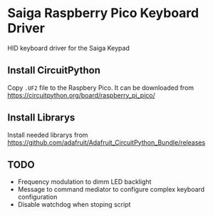 # Saiga Raspberry Pico Keyboard Driver

HID keyboard driver for the Saiga Keypad

## Install CircuitPython
Copy `.UF2` file to the Raspbery Pico. It can be downloaded from https://circuitpython.org/board/raspberry_pi_pico/

## Install Librarys
Install needed librarys from https://github.com/adafruit/Adafruit_CircuitPython_Bundle/releases

## TODO
- Frequency modulation to dimm LED backlight
- Message to command mediator to configure complex keyboard configuration
- Disable watchdog when stoping script
